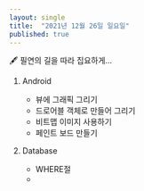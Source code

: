 ```yaml
---
layout: single
title:  "2021년 12월 26일 일요일"
published: true
---
```


🖋️ 필연의 길을 따라 집요하게...



1. Android

   - 뷰에 그래픽 그리기
   - 드로어블 객체로 만들어 그리기
   - 비트맵 이미지 사용하기
   - 페인트 보드 만들기

   

2. Database

   - WHERE절
   - 



